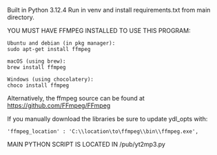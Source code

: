 Built in Python 3.12.4
Run in venv and install requirements.txt from main directory.

YOU MUST HAVE FFMPEG INSTALLED TO USE THIS PROGRAM: 

    Ubuntu and debian (in pkg manager):
    sudo apt-get install ffmpeg

    macOS (using brew):
    brew install ffmpeg

    Windows (using chocolatery):
    choco install ffmpeg

Alternatively, the ffmpeg source can be found at https://github.com/FFmpeg/FFmpeg 

If you manually download the libraries be sure to update ydl_opts with:
    
    'ffmpeg_location' : 'C:\\location\to\ffmpeg\\bin\\ffmpeg.exe',


MAIN PYTHON SCRIPT IS LOCATED IN /pub/yt2mp3.py 
